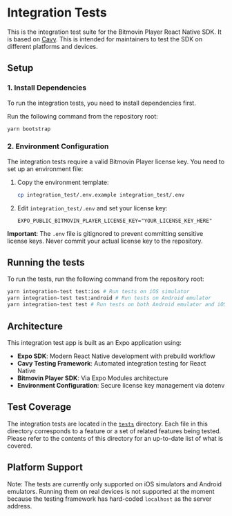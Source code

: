 # Integration Tests

This is the integration test suite for the Bitmovin Player React Native SDK. It is based on [Cavy](https://github.com/pixielabs/cavy).
This is intended for maintainers to test the SDK on different platforms and devices.

## Setup

### 1. Install Dependencies

To run the integration tests, you need to install dependencies first.

Run the following command from the repository root:

```sh
yarn bootstrap
```

### 2. Environment Configuration

The integration tests require a valid Bitmovin Player license key. You need to set up an environment file:

1. Copy the environment template:

   ```sh
   cp integration_test/.env.example integration_test/.env
   ```

2. Edit `integration_test/.env` and set your license key:
   ```
   EXPO_PUBLIC_BITMOVIN_PLAYER_LICENSE_KEY="YOUR_LICENSE_KEY_HERE"
   ```

**Important**: The `.env` file is gitignored to prevent committing sensitive license keys. Never commit your actual license key to the repository.

## Running the tests

To run the tests, run the following command from the repository root:

```sh
yarn integration-test test:ios # Run tests on iOS simulator
yarn integration-test test:android # Run tests on Android emulator
yarn integration-test test # Run tests on both Android emulator and iOS simulator
```

## Architecture

This integration test app is built as an Expo application using:

- **Expo SDK**: Modern React Native development with prebuild workflow
- **Cavy Testing Framework**: Automated integration testing for React Native
- **Bitmovin Player SDK**: Via Expo Modules architecture
- **Environment Configuration**: Secure license key management via dotenv

## Test Coverage

The integration tests are located in the [`tests`](./tests) directory. Each file in this directory corresponds to a feature or a set of related features being tested. Please refer to the contents of this directory for an up-to-date list of what is covered.

## Platform Support

Note: The tests are currently only supported on iOS simulators and Android emulators. Running them on real devices is not supported at the moment because the testing framework has hard-coded `localhost` as the server address.
